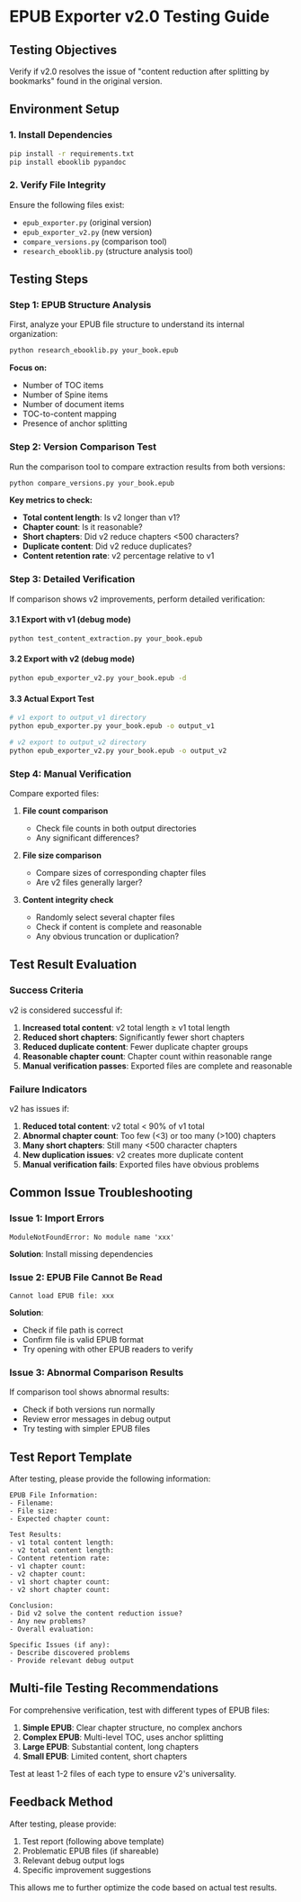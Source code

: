 # EPUB Exporter v2.0 Testing Guide

## Testing Objectives

Verify if v2.0 resolves the issue of "content reduction after splitting by bookmarks" found in the original version.

## Environment Setup

### 1. Install Dependencies
```bash
pip install -r requirements.txt
pip install ebooklib pypandoc
```

### 2. Verify File Integrity
Ensure the following files exist:
- `epub_exporter.py` (original version)
- `epub_exporter_v2.py` (new version)
- `compare_versions.py` (comparison tool)
- `research_ebooklib.py` (structure analysis tool)

## Testing Steps

### Step 1: EPUB Structure Analysis
First, analyze your EPUB file structure to understand its internal organization:

```bash
python research_ebooklib.py your_book.epub
```

**Focus on:**
- Number of TOC items
- Number of Spine items
- Number of document items
- TOC-to-content mapping
- Presence of anchor splitting

### Step 2: Version Comparison Test
Run the comparison tool to compare extraction results from both versions:

```bash
python compare_versions.py your_book.epub
```

**Key metrics to check:**
- **Total content length**: Is v2 longer than v1?
- **Chapter count**: Is it reasonable?
- **Short chapters**: Did v2 reduce chapters <500 characters?
- **Duplicate content**: Did v2 reduce duplicates?
- **Content retention rate**: v2 percentage relative to v1

### Step 3: Detailed Verification
If comparison shows v2 improvements, perform detailed verification:

#### 3.1 Export with v1 (debug mode)
```bash
python test_content_extraction.py your_book.epub
```

#### 3.2 Export with v2 (debug mode)
```bash
python epub_exporter_v2.py your_book.epub -d
```

#### 3.3 Actual Export Test
```bash
# v1 export to output_v1 directory
python epub_exporter.py your_book.epub -o output_v1

# v2 export to output_v2 directory  
python epub_exporter_v2.py your_book.epub -o output_v2
```

### Step 4: Manual Verification
Compare exported files:

1. **File count comparison**
   - Check file counts in both output directories
   - Any significant differences?

2. **File size comparison**
   - Compare sizes of corresponding chapter files
   - Are v2 files generally larger?

3. **Content integrity check**
   - Randomly select several chapter files
   - Check if content is complete and reasonable
   - Any obvious truncation or duplication?

## Test Result Evaluation

### Success Criteria
v2 is considered successful if:

1. **Increased total content**: v2 total length ≥ v1 total length
2. **Reduced short chapters**: Significantly fewer short chapters
3. **Reduced duplicate content**: Fewer duplicate chapter groups
4. **Reasonable chapter count**: Chapter count within reasonable range
5. **Manual verification passes**: Exported files are complete and reasonable

### Failure Indicators
v2 has issues if:

1. **Reduced total content**: v2 total < 90% of v1 total
2. **Abnormal chapter count**: Too few (<3) or too many (>100) chapters
3. **Many short chapters**: Still many <500 character chapters
4. **New duplication issues**: v2 creates more duplicate content
5. **Manual verification fails**: Exported files have obvious problems

## Common Issue Troubleshooting

### Issue 1: Import Errors
```
ModuleNotFoundError: No module name 'xxx'
```
**Solution**: Install missing dependencies

### Issue 2: EPUB File Cannot Be Read
```
Cannot load EPUB file: xxx
```
**Solution**:
- Check if file path is correct
- Confirm file is valid EPUB format
- Try opening with other EPUB readers to verify

### Issue 3: Abnormal Comparison Results
If comparison tool shows abnormal results:
- Check if both versions run normally
- Review error messages in debug output
- Try testing with simpler EPUB files

## Test Report Template

After testing, please provide the following information:

```
EPUB File Information:
- Filename:
- File size:
- Expected chapter count:

Test Results:
- v1 total content length:
- v2 total content length:
- Content retention rate:
- v1 chapter count:
- v2 chapter count:
- v1 short chapter count:
- v2 short chapter count:

Conclusion:
- Did v2 solve the content reduction issue?
- Any new problems?
- Overall evaluation:

Specific Issues (if any):
- Describe discovered problems
- Provide relevant debug output
```

## Multi-file Testing Recommendations

For comprehensive verification, test with different types of EPUB files:

1. **Simple EPUB**: Clear chapter structure, no complex anchors
2. **Complex EPUB**: Multi-level TOC, uses anchor splitting
3. **Large EPUB**: Substantial content, long chapters
4. **Small EPUB**: Limited content, short chapters

Test at least 1-2 files of each type to ensure v2's universality.

## Feedback Method

After testing, please provide:
1. Test report (following above template)
2. Problematic EPUB files (if shareable)
3. Relevant debug output logs
4. Specific improvement suggestions

This allows me to further optimize the code based on actual test results.
